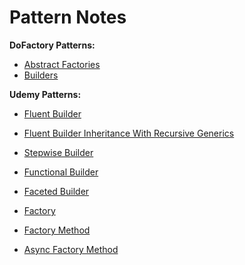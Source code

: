 # Pattern Notes

**DoFactory Patterns:**

- [Abstract Factories](Docs/DoFactoryPatterns/AbstractFactories.md)
- [Builders](Docs/DoFactoryPatterns/Builders.md)

**Udemy Patterns:**

- [Fluent Builder](Docs/Udemy/FluentBuilder.md)
- [Fluent Builder Inheritance With Recursive Generics](<Docs/Udemy/FluentBuilderInheritance%20(With%20Recursive%20Generics).md>)
- [Stepwise Builder](Docs/Udemy/StepwiseBuilder.md)
- [Functional Builder](Docs/Udemy/FunctionalBuilder.md)
- [Faceted Builder](Docs/Udemy/FacetedBuilder.md)

- [Factory](Docs/Udemy/Factory.md)
- [Factory Method](Docs/Udemy/AsyncFactoryMethod.md)
- [Async Factory Method](Docs/Udemy/FactoryMethod.md)


